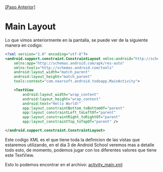 [image]: http://i.imgur.com/SFPihLo.png

[\[Paso Anterior\]](02_main_activity.md)

# Main Layout

Lo que vimos anteriormente en la pantalla, se puede ver de la siguiente manera en codigo:

```xml
<?xml version="1.0" encoding="utf-8"?>
<android.support.constraint.ConstraintLayout xmlns:android="http://schemas.android.com/apk/res/android"
    xmlns:app="http://schemas.android.com/apk/res-auto"
    xmlns:tools="http://schemas.android.com/tools"
    android:layout_width="match_parent"
    android:layout_height="match_parent"
    tools:context="com.nearsoft.android.todoapp.MainActivity">

    <TextView
        android:layout_width="wrap_content"
        android:layout_height="wrap_content"
        android:text="Hello World!"
        app:layout_constraintBottom_toBottomOf="parent"
        app:layout_constraintLeft_toLeftOf="parent"
        app:layout_constraintRight_toRightOf="parent"
        app:layout_constraintTop_toTopOf="parent" />

</android.support.constraint.ConstraintLayout>
```

Este codigo XML es el que tiene toda la definicion de las vistas que estaremos utilizando, en el dia 3 de Android School veremos mas a detalle todo esto, de momento, podemos jugar con los diferentes valores que tiene este TextView.

Esto lo podemos encontrar en el archivo: [activity_main.xml](/todoapp/TODOapp/app/src/main/res/layout/activity_main.xml)
